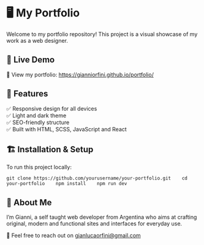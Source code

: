 # 🖥️ My Portfolio

Welcome to my portfolio repository! This project is a visual showcase of my work as a web designer.

## 🚀 Live Demo

🔗 View my portfolio: https://gianniorfini.github.io/portfolio/

## 📂 Features

✅ Responsive design for all devices   
✅ Light and dark theme   
✅ SEO-friendly structure   
✅ Built with HTML, SCSS, JavaScript and React   

## 🏗️ Installation & Setup

To run this project locally:

`git clone https://github.com/yourusername/your-portfolio.git   
cd your-portfolio   
npm install   
npm run dev`

## 📝 About Me

I’m Gianni, a self taught web developer from Argentina who aims at crafting original, modern and functional sites and interfaces for everyday use.

📧 Feel free to reach out on gianlucaorfini@gmail.com
